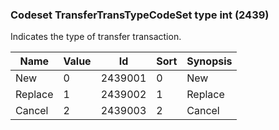 ### Codeset TransferTransTypeCodeSet type int (2439)

Indicates the type of transfer transaction.

| Name    | Value | Id      | Sort | Synopsis |
|---------|-------|---------|------|----------|
| New     | 0     | 2439001 | 0    | New      |
| Replace | 1     | 2439002 | 1    | Replace  |
| Cancel  | 2     | 2439003 | 2    | Cancel   |

